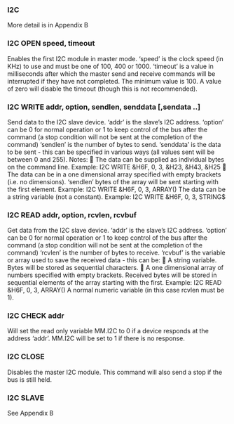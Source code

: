 

### I2C

More detail is in Appendix B

### I2C OPEN speed, timeout

Enables the first I2C module in master mode. ‘speed’ is the clock speed (in KHz) to use and must be one of 100, 400 or 1000. ‘timeout’ is a value in milliseconds after which the master send and receive commands will be interrupted if they have not completed. The minimum value is 100. A value of zero will disable the timeout (though this is not recommended).

### I2C WRITE addr, option, sendlen, senddata [,sendata ..]

Send data to the I2C slave device. ‘addr’ is the slave’s I2C address. ‘option’ can be 0 for normal operation or 1 to keep control of the bus after the command (a stop condition will not be sent at the completion of the command) ‘sendlen’ is the number of bytes to send. ‘senddata’ is the data to be sent - this can be specified in various ways (all values sent will be between 0 and 255). Notes:  The data can be supplied as individual bytes on the command line. Example: I2C WRITE &H6F, 0, 3, &H23, &H43, &H25  The data can be in a one dimensional array specified with empty brackets (i.e. no dimensions). ‘sendlen’ bytes of the array will be sent starting with the first element. Example: I2C WRITE &H6F, 0, 3, ARRAY() The data can be a string variable (not a constant). Example: I2C WRITE &H6F, 0, 3, STRING$

### I2C READ addr, option, rcvlen, rcvbuf

Get data from the I2C slave device. ‘addr’ is the slave’s I2C address. ‘option’ can be 0 for normal operation or 1 to keep control of the bus after the command (a stop condition will not be sent at the completion of the command) ‘rcvlen’ is the number of bytes to receive. ‘rcvbuf’ is the variable or array used to save the received data - this can be:  A string variable. Bytes will be stored as sequential characters.  A one dimensional array of numbers specified with empty brackets. Received bytes will be stored in sequential elements of the array starting with the first. Example: I2C READ &H6F, 0, 3, ARRAY() A normal numeric variable (in this case rcvlen must be 1).

### I2C CHECK addr

Will set the read only variable MM.I2C to 0 if a device responds at the address ‘addr’. MM.I2C will be set to 1 if there is no response.

### I2C CLOSE

Disables the master I2C module. This command will also send a stop if the bus is still held.

### I2C SLAVE

See Appendix B